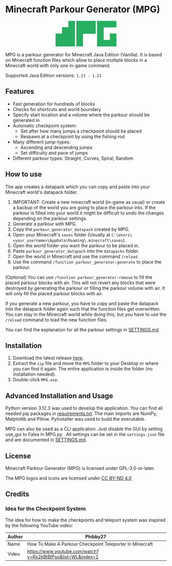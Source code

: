 # Minecraft Parkour Generator (MPG)
<p align="center">
    <img src="src/mpg_icon.png" width="190" height="80">
</p>
MPG is a parkour generator for Minecraft Java Edition (Vanilla). It is based on Minecraft function files which allow to place multiple blocks in a Minecraft world with only one in-game command.

Supported Java Edition versions: `1.13 - 1.21`

## Features
* Fast generation for hundreds of blocks
* Checks for shortcuts and world boundary
* Specify start location and a volume where the parkour should be generated in
* Automatic checkpoint system:
    * Set after how many jumps a checkpoint should be placed
    * Respawn at a checkpoint by using the fishing rod
* Many different jump-types:
    * Ascending and descending jumps
    * Set difficulty and pace of jumps
* Different parkour types: Straight, Curves, Spiral, Random

## How to use
The app creates a datapack which you can copy and paste into your Minecraft world's datapack folder.

1. IMPORTANT: Create a new minecraft world (in-game as usual) or create a backup of the world you are going to place the parkour into. If the parkour is filled into your world it might be difficult to undo the changes depending on the parkour settings.
2. Generate a parkour with MPG.
3. Copy the `parkour_generator_datapack` created by MPG.
4. Open your Minecraft's `saves` folder (Usually at `C:\Users\<your_username>\AppData\Roaming\.minecraft\saves`).
5. Open the world folder you want the parkour to be placed in.
6. Paste `parkour_generator_datapack` into the `datapacks` folder.
7. Open the world in Minecraft and use the command `/reload`.
8. Use the command `/function parkour_generator:generate` to place the parkour.

(Optional) You can use `/function parkour_generator:remove` to fill the placed parkour blocks with air. This will not revert any blocks that were destroyed by generating the parkour or filling the parkour volume with air. It will only fill the placed parkour blocks with air.

If you generate a new parkour, you have to copy and paste the datapack into the datapack folder again such that the function files get overwritten. You can stay in the Minecraft world while doing this, but you have to use the `/reload` command to load the new function files.

You can find the explanation for all the parkour settings in [SETTINGS.md](SETTINGS.md)

## Installation
1. Download the latest release [here](https://github.com/LeandroTreu/mc-parkour-generator/releases). 
2. Extract the `zip` file and move the `MPG` folder to your Desktop or where you can find it again. The entire application is inside the folder (no installation needed).
3. Double-click `MPG.exe`.


## Advanced Installation and Usage
Python version 3.12.3 was used to develop the application. You can find all needed pip packages in [requirements.txt](requirements.txt). The main imports are NumPy, Matplotlib and Pillow. PyInstaller was used to build the executable.

MPG can also be used as a CLI application. Just disable the GUI by setting use_gui to False in MPG.py . All settings can be set in the `settings.json` file and are documented in [SETTINGS.md](SETTINGS.md).
## License
Minecraft Parkour Generator (MPG) is licensed under GPL-3.0-or-later.

<p xmlns:cc="http://creativecommons.org/ns#" >The MPG logos and icons are licensed under <a href="https://creativecommons.org/licenses/by-nd/4.0/?ref=chooser-v1" target="_blank" rel="license noopener noreferrer" style="display:inline-block;">CC BY-ND 4.0<img style="height:22px!important;margin-left:3px;vertical-align:text-bottom;" src="https://mirrors.creativecommons.org/presskit/icons/cc.svg?ref=chooser-v1" alt=""><img style="height:22px!important;margin-left:3px;vertical-align:text-bottom;" src="https://mirrors.creativecommons.org/presskit/icons/by.svg?ref=chooser-v1" alt=""><img style="height:22px!important;margin-left:3px;vertical-align:text-bottom;" src="https://mirrors.creativecommons.org/presskit/icons/nd.svg?ref=chooser-v1" alt=""></a></p>

## Credits
### Idea for the Checkpoint System
The idea for how to make the checkpoints and teleport system was inspired by the following YouTube video:

Author|Phibby27
-|-
Name|How To Make A Parkour Checkpoint Teleporter In Minecraft
Video|https://www.youtube.com/watch?v=Rx2kBtBlPso&list=WL&index=1
